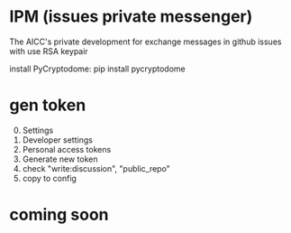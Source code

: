 # IPM (issues private messenger)
The AICC's private development for exchange messages in github issues with use RSA keypair

install PyCryptodome:
pip install pycryptodome

# gen token
0. Settings
1. Developer settings
2. Personal access tokens
3. Generate new token
4. check "write:discussion", "public_repo"
5. copy to config

# coming soon